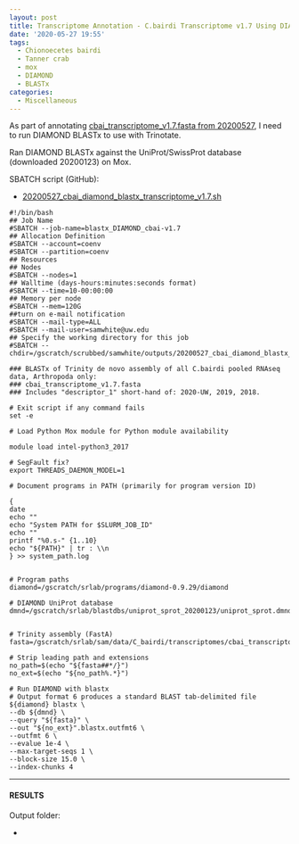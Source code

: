 ```yaml
---
layout: post
title: Transcriptome Annotation - C.bairdi Transcriptome v1.7 Using DIAMOND BLASTx on Mox
date: '2020-05-27 19:55'
tags:
  - Chionoecetes bairdi
  - Tanner crab
  - mox
  - DIAMOND
  - BLASTx
categories:
  - Miscellaneous
---
```

As part of annotating [cbai_transcriptome_v1.7.fasta from 20200527](https://robertslab.github.io/sams-notebook/2020/05/27/Transcriptome-Assembly---C.bairdi-All-Pooled-Arthropoda-only-RNAseq-Data-with-Trinity-on-Mox.html), I need to run DIAMOND BLASTx to use with Trinotate.

Ran DIAMOND BLASTx against the UniProt/SwissProt database (downloaded 20200123) on Mox.

SBATCH script (GitHub):

- [20200527_cbai_diamond_blastx_transcriptome_v1.7.sh](https://github.com/RobertsLab/sams-notebook/blob/master/sbatch_scripts/20200527_cbai_diamond_blastx_transcriptome_v1.7.sh)

```shell
#!/bin/bash
## Job Name
#SBATCH --job-name=blastx_DIAMOND_cbai-v1.7
## Allocation Definition
#SBATCH --account=coenv
#SBATCH --partition=coenv
## Resources
## Nodes
#SBATCH --nodes=1
## Walltime (days-hours:minutes:seconds format)
#SBATCH --time=10-00:00:00
## Memory per node
#SBATCH --mem=120G
##turn on e-mail notification
#SBATCH --mail-type=ALL
#SBATCH --mail-user=samwhite@uw.edu
## Specify the working directory for this job
#SBATCH --chdir=/gscratch/scrubbed/samwhite/outputs/20200527_cbai_diamond_blastx_transcriptome_v1.7

### BLASTx of Trinity de novo assembly of all C.bairdi pooled RNAseq data, Arthropoda only:
### cbai_transcriptome_v1.7.fasta
### Includes "descriptor_1" short-hand of: 2020-UW, 2019, 2018.

# Exit script if any command fails
set -e

# Load Python Mox module for Python module availability

module load intel-python3_2017

# SegFault fix?
export THREADS_DAEMON_MODEL=1

# Document programs in PATH (primarily for program version ID)

{
date
echo ""
echo "System PATH for $SLURM_JOB_ID"
echo ""
printf "%0.s-" {1..10}
echo "${PATH}" | tr : \\n
} >> system_path.log


# Program paths
diamond=/gscratch/srlab/programs/diamond-0.9.29/diamond

# DIAMOND UniProt database
dmnd=/gscratch/srlab/blastdbs/uniprot_sprot_20200123/uniprot_sprot.dmnd


# Trinity assembly (FastA)
fasta=/gscratch/srlab/sam/data/C_bairdi/transcriptomes/cbai_transcriptome_v1.7.fasta

# Strip leading path and extensions
no_path=$(echo "${fasta##*/}")
no_ext=$(echo "${no_path%.*}")

# Run DIAMOND with blastx
# Output format 6 produces a standard BLAST tab-delimited file
${diamond} blastx \
--db ${dmnd} \
--query "${fasta}" \
--out "${no_ext}".blastx.outfmt6 \
--outfmt 6 \
--evalue 1e-4 \
--max-target-seqs 1 \
--block-size 15.0 \
--index-chunks 4
```


---

#### RESULTS

Output folder:

- []()
